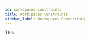 ```yaml
---
id: workspaces-constraints
title: Workspaces Constraints
sidebar_label: Workspaces Constraints
---
```


This

